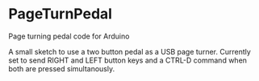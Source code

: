 # PageTurnPedal
Page turning pedal code for Arduino

A small sketch to use a two button pedal as a USB page turner. Currently set to send RIGHT and LEFT button keys and a CTRL-D command when both are pressed simultanously.

